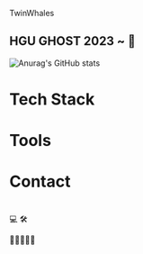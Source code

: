 TwinWhales

## HGU GHOST 2023 ~ 👻 

![Anurag's GitHub stats](https://github-readme-stats.vercel.app/api?username=TwinWhales&show_icons=true&theme=cobalt)

# Tech Stack

# Tools

# Contact

# 

💻
🛠

📖📗📕📘📙

